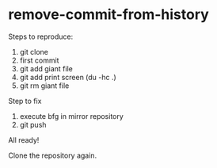# remove-commit-from-history

Steps to reproduce:

1. git clone
2. first commit
3. git add giant file
4. git add print screen (du -hc .)
5. git rm giant file

Step to fix

1. execute bfg in mirror repository
2. git push

All ready!

Clone the repository again.

